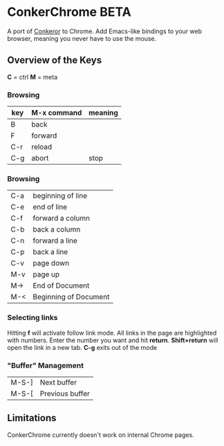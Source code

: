 # ConkerChrome BETA

A port of [Conkeror](conkeror.org) to Chrome. Add Emacs-like bindings to your web browser, meaning you never have to use the mouse.

## Overview of the Keys

**C** = ctrl
**M** = meta

### Browsing

<table>
  <thead>
    <tr>
      <th>key</th>
      <th>M-x command</th>
      <th>meaning</th>
    </tr>
  </thead>
  <tbody>
    <tr>
      <td>B</td>
      <td>back</td>
      <td></td>
    </tr>
    <tr>
      <td>F</td>
      <td>forward</td>
      <td></td>
    </tr>
    <tr>
      <td>C-r</td>
      <td>reload</td>
      <td></td>
    </tr>
    <tr>
      <td>C-g</td>
      <td>abort</td>
      <td>stop</td>
    </tr>
  </tbody>
</table>

### Browsing

<table>
  <tbody>
    <tr>
      <td>C-a</td>
      <td>beginning of line</td>
    </tr>
    <tr>
      <td>C-e</td>
      <td>end of line</td>
    </tr>
    <tr>
      <td>C-f</td>
      <td>forward a column</td>
    </tr>
    <tr>
      <td>C-b</td>
      <td>back a column</td>
    </tr>
    <tr>
      <td>C-n</td>
      <td>forward a line</td>
    </tr>
    <tr>
      <td>C-p</td>
      <td>back a line</td>
    </tr>
    <tr>
      <td>C-v</td>
      <td>page down</td>
    </tr>
    <tr>
      <td>M-v</td>
      <td>page up</td>
    </tr>
    <tr>
      <td>M-&gt;</td>
      <td>End of Document</td>
    </tr>
    <tr>
      <td>M-&lt;</td>
      <td>Beginning of Document</td>
    </tr>
  </tbody>
</table>

### Selecting links

Hitting **f** will activate follow link mode. All links in the page are highlighted with numbers. Enter the number you want and hit **return**. **Shift+return** will open the link in a new tab. **C-g** exits out of the mode

### "Buffer" Management

<table>
  <tbody>
    <tr>
      <td>M-S-]</td>
      <td>Next buffer</td>
    </tr>
    <tr>
      <td>M-S-[</td>
      <td>Previous buffer</td>
    </tr>
  </tbody>
</table>

## Limitations

ConkerChrome currently doesn't work on internal Chrome pages. 











